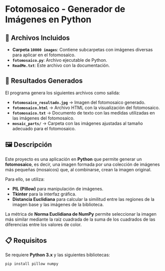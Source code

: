 # Fotomosaico - Generador de Imágenes en Python  

## 📂 Archivos Incluidos  

- **Carpeta `10000 images`**: Contiene subcarpetas con imágenes diversas para aplicar en el fotomosaico.  
- **`fotomosaico.py`**: Archivo ejecutable de Python.  
- **`ReadMe.txt`**: Este archivo con la documentación.  

## 📌 Resultados Generados  

El programa genera los siguientes archivos como salida:  

- **`fotomosaico_resultado.jpg`** → Imagen del fotomosaico generado.  
- **`fotomosaico.html`** → Archivo HTML con la visualización del fotomosaico.  
- **`fotomosaico.txt`** → Documento de texto con las medidas utilizadas en las imágenes del fotomosaico.  
- **`mosaic_parts/`** → Carpeta con las imágenes ajustadas al tamaño adecuado para el fotomosaico.  

## 🖼️ Descripción  

Este proyecto es una aplicación en **Python** que permite generar un **fotomosaico**, es decir, una imagen formada por una colección de imágenes más pequeñas (mosaicos) que, al combinarse, crean la imagen original.  

Para ello, se utiliza:  

- **PIL (Pillow)** para manipulación de imágenes.  
- **Tkinter** para la interfaz gráfica.  
- **Distancia Euclidiana** para calcular la similitud entre las regiones de la imagen base y las imágenes de la biblioteca.  

La métrica de **Norma Euclidiana de NumPy** permite seleccionar la imagen más similar mediante la raíz cuadrada de la suma de los cuadrados de las diferencias entre los valores de color.  

## 📋 Requisitos  

Se requiere **Python 3.x** y las siguientes bibliotecas:  

```bash
pip install pillow numpy

